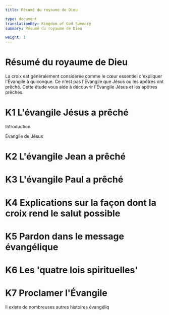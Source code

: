 ```yaml
---
title: Résumé du royaume de Dieu

type: document
translationKey: Kingdom of God Summary
summary: Résumé du royaume de Dieu

weight: 1
---
```

# Résumé du royaume de Dieu
La croix est généralement considérée comme le cœur essentiel d'expliquer l'Évangile à quiconque. Ce n'est pas l'Évangile que Jésus ou les apôtres ont prêché. Cette étude vous aide à découvrir l'Évangile Jésus et les apôtres prêchés.
# K1 L'évangile Jésus a prêché

Introduction	

Évangile de Jésus
# K2 L'évangile Jean a prêché



# K3 L'évangile Paul a prêché



# K4 Explications sur la façon dont la croix rend le salut possible



# K5 Pardon dans le message évangélique



# K6 Les 'quatre lois spirituelles'



# K7 Proclamer l'Évangile

Il existe de nombreuses autres histoires évangéliq